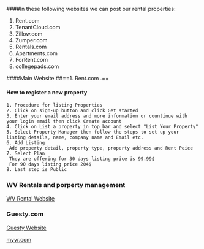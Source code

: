 ####In these following websites we can post our rental properties:

1. Rent.com
2. TenantCloud.com
3. Zillow.com
4. Zumper.com
5. Rentals.com
6. Apartments.com
7. ForRent.com
8. collegepads.com



####Main Website
##==1. Rent.com .==


#### How to register a new property

	1. Procedure for listing Properties
	2. Click on sign-up button and click Get started
	3. Enter your email address and more information or countinue with your login email then click Create account
	4. Click on List a property in top bar and select "List Your Property"
	5. Select Property Manager then follow the steps to set up your listing details, name, company name and Email etc.
	6. Add Listing
	 Add property detail, property type, property address and Rent Peice
	7. Select Plan
     They are offering for 30 days listing price is 99.99$
     For 90 days listing price 204$ 
	8. Last step is Public


### WV Rentals and porperty management
[WV Rental Website](http://wvrentals.biz/?fbclid=IwAR31XABsATDLsRkRa5LHtENccEo9YQpo-YknB3JCWN0FCyYm8qfJJpKLQu8)

### Guesty.com
[Guesty Website](https://www.guesty.com/request-a-demo/?last_click=myvr)

[myvr.com](https://blog.myvr.com/facebook-page-post-examples/)